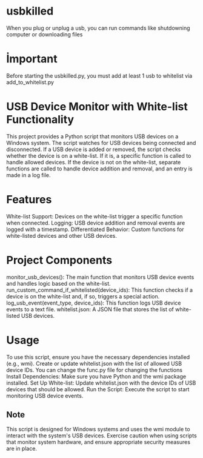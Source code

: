 # usbkilled
When you plug or unplug a usb, you can run commands like shutdowning computer or downloading files
# İmportant
Before starting the usbkilled.py, you must add at least 1 usb to whitelist via add_to_whitelist.py
# USB Device Monitor with White-list Functionality
This project provides a Python script that monitors USB devices on a Windows system. The script watches for USB devices being connected and disconnected. If a USB device is added or removed, the script checks whether the device is on a white-list. If it is, a specific function is called to handle allowed devices. If the device is not on the white-list, separate functions are called to handle device addition and removal, and an entry is made in a log file.

# Features
White-list Support: Devices on the white-list trigger a specific function when connected.
Logging: USB device addition and removal events are logged with a timestamp.
Differentiated Behavior: Custom functions for white-listed devices and other USB devices.
# Project Components
monitor_usb_devices(): The main function that monitors USB device events and handles logic based on the white-list.
run_custom_command_if_whitelisted(device_ids): This function checks if a device is on the white-list and, if so, triggers a special action.
log_usb_event(event_type, device_ids): This function logs USB device events to a text file.
whitelist.json: A JSON file that stores the list of white-listed USB devices.
# Usage
To use this script, ensure you have the necessary dependencies installed (e.g., wmi). Create or update whitelist.json with the list of allowed USB device IDs.
You can change the func.py file for changing the functions
Install Dependencies: Make sure you have Python and the wmi package installed.
Set Up White-list: Update whitelist.json with the device IDs of USB devices that should be allowed.
Run the Script: Execute the script to start monitoring USB device events.
## Note
This script is designed for Windows systems and uses the wmi module to interact with the system's USB devices.
Exercise caution when using scripts that monitor system hardware, and ensure appropriate security measures are in place.
